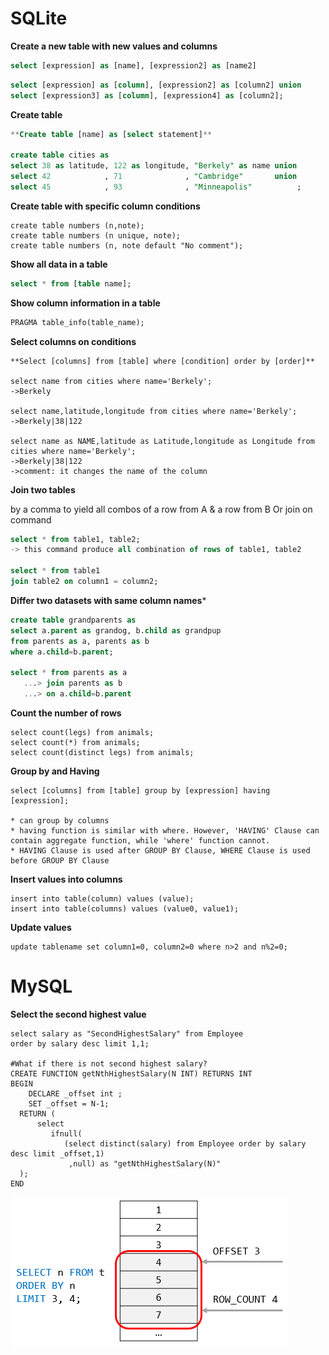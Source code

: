 # SQLite

**Create a new table with new values and columns**

```sql
select [expression] as [name], [expression2] as [name2]
```

```sql
select [expression] as [column], [expression2] as [column2] union
select [expression3] as [column], [expression4] as [column2];
```
**Create table**

```sql
**Create table [name] as [select statement]**

create table cities as
select 38 as latitude, 122 as longitude, "Berkely" as name union
select 42			 , 71			   , "Cambridge" 	   union
select 45			 , 93			   , "Minneapolis"			;
```

**Create table with specific column conditions**

```sqlite
create table numbers (n,note);
create table numbers (n unique, note);
create table numbers (n, note default "No comment");
```



**Show all data in a table**

```sql
select * from [table name]; 
```

**Show column information in a table**

```sql
PRAGMA table_info(table_name);
```

**Select columns on conditions**

```
**Select [columns] from [table] where [condition] order by [order]**

select name from cities where name='Berkely';
->Berkely

select name,latitude,longitude from cities where name='Berkely';
->Berkely|38|122

select name as NAME,latitude as Latitude,longitude as Longitude from cities where name='Berkely';
->Berkely|38|122
->comment: it changes the name of the column
```



**Join two tables**

by a comma to yield all combos of a row from A & a row from B
Or
join on command

```sql
select * from table1, table2;
-> this command produce all combination of rows of table1, table2

select * from table1 
join table2 on column1 = column2;
```

**Differ two datasets with same column names***

```sql
create table grandparents as
select a.parent as grandog, b.child as grandpup
from parents as a, parents as b
where a.child=b.parent;

select * from parents as a
   ...> join parents as b
   ...> on a.child=b.parent
```

**Count the number of rows**

```sqlite
select count(legs) from animals;
select count(*) from animals;
select count(distinct legs) from animals;
```

**Group by and Having**

```sqlite 
select [columns] from [table] group by [expression] having [expression];

* can group by columns
* having function is similar with where. However, 'HAVING' Clause can contain aggregate function, while 'where' function cannot.
* HAVING Clause is used after GROUP BY Clause, WHERE Clause is used before GROUP BY Clause
```

**Insert values into columns**

```sqlite
insert into table(column) values (value);
insert into table(columns) values (value0, value1);
```

**Update values**

```sqlite
update tablename set column1=0, column2=0 where n>2 and n%2=0;
```



# MySQL

**Select the second highest value**

```mysql
select salary as "SecondHighestSalary" from Employee
order by salary desc limit 1,1;

#What if there is not second highest salary?
CREATE FUNCTION getNthHighestSalary(N INT) RETURNS INT
BEGIN
    DECLARE _offset int ;
    SET _offset = N-1;
  RETURN (
      select
         ifnull(
            (select distinct(salary) from Employee order by salary desc limit _offset,1)
             ,null) as "getNthHighestSalary(N)"
  );
END
```

![img](https://raw.githubusercontent.com/ShaunZhxiong/ImgGarage/main/img/MySQL-LIMIT-illustration.png)
